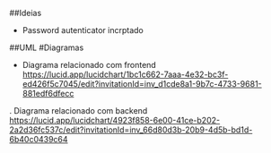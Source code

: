 ##Ideias

- Password autenticator incrptado

##UML
#Diagramas

- Diagrama relacionado com frontend
    https://lucid.app/lucidchart/1bc1c662-7aaa-4e32-bc3f-ed426f5c7045/edit?invitationId=inv_d1cde8a1-9b7c-4733-9681-881edf6dfecc

. Diagrama relacionado com backend
    https://lucid.app/lucidchart/4923f858-6e00-41ce-b202-2a2d36fc537c/edit?invitationId=inv_66d80d3b-20b9-4d5b-bd1d-6b40c0439c64
